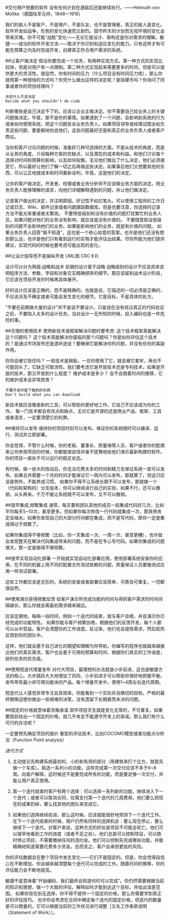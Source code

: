 #交付用户想要的软件 
没有任何计划在遇敌后还能继续执行。——Helmuth von Moltke（德国陆军元帅，1848—1916）

我们的敌人不是客户，不是用户，不是队友，也不是管理者。真正的敌人是变化。软件开发如战争，形势的变化快速而又剧烈。固守昨天的计划而无视环境的变化会带来灾难。你不可能“战胜”变化——无论它是设计、架构还是你对需求的理解。敏捷——成功的软件开发方法——取决于你识别和适应变化的能力。只有这样才有可能在预算之内及时完成开发，创建真正符合用户需求的系统。

##让客户做决定
假设你要完成一个任务，有两种实现方式。第一种方式的实现比较快，但是对用户有一点限制。第二种方式实现起来需要更多的时间，但是可以提供更大的灵活性。很显然，你有时间的压力（什么项目没有时间压力呢），那么你就用第一种很快的方式吗？你凭什么做出这样的决定呢？是投硬币吗？你询问了同事或者你的项目经理吗？

```
决定什么不该决定
Decide what you shouldn't de-cide
```

判断哪些是自己决定不了的，应该让企业主做决定。你不需要自己给业务上的关键问题做决定。毕竟，那不是你的事情。如果遇到了一个问题，会影响到系统的行为或者如何使用系统，把这个问题告诉业务负责人。如果项目领导或经理试图全权负责这些问题，要委婉地劝说他们，这些问题最好还是和真正的业务负责人或者客户商议。

当你和客户讨论问题的时候，准备好几种可选择的方案。不是从技术的角度，而是从业务的角度，介绍每种方案的优缺点，以及潜在的成本和利益。和他们讨论每个选择对时间和预算的影响，以及如何权衡。无论他们做出了什么决定，他们必须接受它，所以最好让他们了解一切之后再做这些决定。如果事后他们又想要其他的东西，可以公正地就成本和时间重新谈判。毕竟，这是他们的决定。

让你的客户做决定。开发者、经理或者业务分析师不应该做业务方面的决定。用业务负责人能够理解的语言，向他们详细解释遇到的问题，并让他们做决定。

记录客户做出的决定，并注明原因。好记性不如烂笔头。可以使用工程师的工作日记或日志、Wiki、邮件记录或者问题跟踪数据库。但是也要注意，你选择的记录方法不能太笨重或者太繁琐。
不要用低级别和没有价值的问题打扰繁忙的业务人员。如果问题对他们的业务没有影响，就应该是没有价值的。
不要随意假设低级别的问题不会影响他们的业务。如果能影响他们的业务，就是有价值的问题。
如果业务负责人回答“我不知道”，这也是一个称心如意的答案。也许是他们还没有想到那么远，也许是他们只有看到运行的实物才能评估出结果。尽你所能为他们提供建议，实现代码的时候也要考虑可能出现的变化。

##让设计指导而不是操纵开发
UML图
CRC卡片

设计可以分为两层:战略和战术
前期的设计属于战略
战略级别的设计不应该具体说明程序方法、参数、字段和对象交互精确顺序的细节。那应该留到战术设计阶段，它应该在项目开发的时候再具体展开。

好的设计应该是正确的，而不是精确的。也就是说，它描述的一切必须是正确的，不应该涉及不确定或者可能会发生变化的细节。它是目标，不是具体的处方。

“不要在前期做大量的设计”并不是说不要设计。只是说在没有经过真正的代码验证之前，不要陷入太多的设计任务。当对设计一无所知的时候，投入编码也是一件危险的事。

##合理的使用技术
使用新技术或框架解决问题时要考虑:
这个技术框架真能解决这个问题吗？
这个技术真能解决你面临的那个问题吗？你是如何评估这个技术的？是通过市场宣传还是道听途说？要确保它能解决你的问题，并没有任何的毒副作用。

你将会被它拴住吗？
一些技术是贼船，一旦你使用了它，就会被它套牢，再也不可能回头了。它缺乏可取消性。我们要考虑它是开放技术还是专利技术，如果是开放的技术，那又开放到什么程度？
维护成本是多少？
会不会随着时间的推移，它的维护成本会非常昂贵？

```
不要开发你能下载到的东西
Don't build what you can download
```

新技术就应该像是新的工具，可以帮助你更好地工作，它自己不应该成为你的工作。
每一门技术都会有优点和缺点，无论它是开源的还是商业产品、框架、工具或者语言，一定要清楚它的利弊。

##保持可以发布
保持你的项目时刻可以发布。保证你的系统随时可以编译、运行、测试并立即部署。

你会觉得，不管什么时候，你的老板、董事长、质量保障人员、客户或者你的配偶来公司参观项目的时候，你都能很自信并毫不犹豫地给他们演示最新构建的软件。你的项目一直处于可以运行的稳定状态。

有时候，做一些大的改动后，你无法花费太多的时间和精力去保证系统一直可以发布。如果总共需要一个月的时间才能保证它一周内可以发布，那就算了。但这只应该是例外，不能养成习惯。
如果你不得不让系统长期不可以发布，那就做一个（代码和架构的）分支版本，你可以继续进行自己的实验，如果不行，还可以撤销，从头再来。千万不能让系统既不可以发布，又不可以撤销。

##提早集成,频繁集成
通常，每天要和团队其他的成员一起集成代码好几次，比如平均每天5~10次，甚至更多。但如果你每次修改一行代码就集成一次，那效用肯定会缩水。如果你发现自己的大部分时间都在集成，而不是写代码，那你一定是集成得过于频繁了。

如果你集成得不够频繁（比如，你一天集成一次，一周一次，甚至更糟），也许就会发现整天在解决代码集成带来的问题，而不是在专心写代码。如果你集成的问题很大，那一定是做得不够频繁。

##提早实现自动化部署
一开始就实现自动化部署应用。使用部署系统安装你的应用，在不同的机器上用不同的配置文件测试依赖的问题。质量保证人员要像测试应用一样测试部署。

这些工作都应该是无形的。系统的安装或者部署应该简单、可靠及可重复。一切都很自然。

##使用演示获得频繁反馈
给客户演示所完成功能的时间与得到客户需求的时间间隔越长，那么你就会离最初需求越来越远。

应该定期地，每隔一段时间，例如一个迭代的结束，就与客户会晤，并且演示你已经完成的功能特性。
如果你能与客户频繁协商，根据他们的反馈开发，每个人都可以从中受益。客户会清楚你的工作进度。反过来，他们也会提炼需求，然后趁热反馈到你的团队中。

这样，他们就会基于自己进化的期望和理解为你导航，你编写的程序也就越来越接近他们的真实需求。客户也会基于可用的预算和时间，根据你们真实的工作进度，排列任务的优先级。

##使用短迭代增量发布
对付大项目，最理想的办法就是小步前进，这也是敏捷方法的核心。大步跳跃大大地增加了风险，小步前进才可以帮助你很好地把握平衡。
发布带有最小却可用功能块的产品。每个增量开发中，使用1~4周左右迭代周期。

短迭代让人感觉非常专注且具效率。你能看到一个实际并且确切的目标。严格的最终期限迫使你做出一些艰难的决策，没有遗留下长期悬而未决的问题。

##固定的价格就意味着背叛承诺
软件项目天生就是变化无常的，不可重复。如果要提前给出一个固定的价格，就几乎肯定不能遵守开发上的承诺。那么我们有什么可行的办法呢？

一定要预先确定项目的报价
重型的评估技术，比如COCOMO模型或者功能点分析法（Function Point analysis）

*迭代方式*

1. 主动提议先构建系统最初的、小的和有用的部分（用建筑来打个比方，就是先做一个车库）。挑选一系列小的功能，这样完成第一次交付应该不多于6~8周。向客户解释，这时候还不是要完成所有的功能，而是要足够一次交付，并能让用户真正使用。

2. 第一个迭代结束时客户有两个选择：可以选择一系列新的功能，继续进入下一个迭代；或者可以取消合同，仅需支付第一个迭代的几周费用，他们要么把现在的成果扔掉，要么找其他的团队来完成它。

3. 如果他们选择继续前进。那么这时候，应该就能很好地预测下一个迭代工作。在下一个迭代结束的时候，用户仍然有同样的选择机会：要么现在停止，要么继续下一个迭代。对客户来说，这种方式的好处是项目不可能会死亡。他们可以很早地看到工作的进度（或者不足之处）。他们总是可以控制项目，可以随时停止项目，不需要缴纳任何的违约金。他们可以控制先完成哪些功能，并能精确地知道需要花费多少资金。总而言之，客户会承担更低的风险。

你的评估数据会在整个项目中发生变化——它们不是固定的。但是，你会觉得自信心在不断增加，你会越来越清楚每个迭代可以完成的工作。随着时间的推移，你的评估能力会不断地提高。

敏捷不是意味着“开始编码，我们最终会知道何时可以完成”。你仍然需要根据当前的知识和猜想，做一个大致的评估，解释如何才能到达这个目标，并给出误差范围。
如果你现在别无选择，你不得不提供一个固定的价格，那么你需要学到真正好的评估技巧。
也许你会考虑在合同中确定每个迭代的固定价格，但迭代的数量是可以商量的，它可以根据当前的工作状况进行调整［又名工作条款说明（Statement of Work）］。




